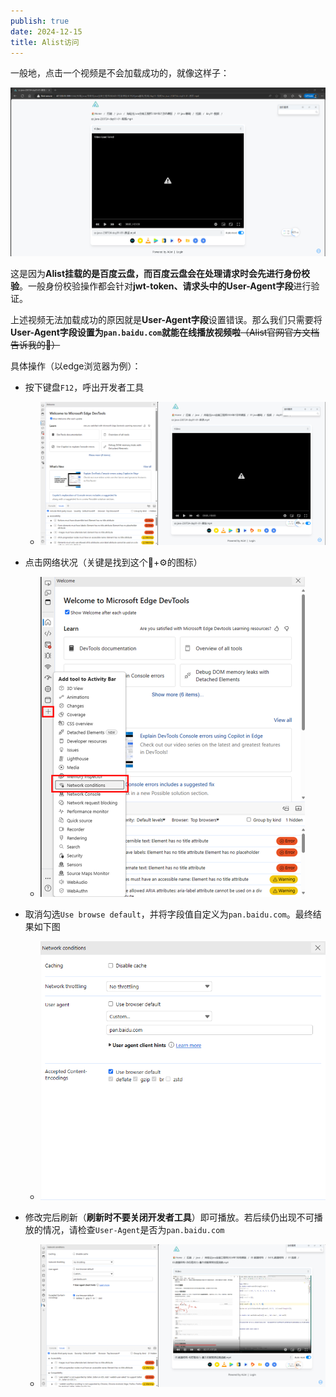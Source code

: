 ```yaml
---
publish: true
date: 2024-12-15
title: Alist访问
---
```




一般地，点击一个视频是不会加载成功的，就像这样子：

<img src="https://raw.githubusercontent.com/lyydsheep/pic/main/202410191901690.png" alt="image-20241019190139605" style="zoom:50%;" />

这是因为**Alist挂载的是百度云盘，而百度云盘会在处理请求时会先进行身份校验**。一般身份校验操作都会针对**jwt-token、请求头中的User-Agent字段**进行验证。

上述视频无法加载成功的原因就是**User-Agent字段**设置错误。那么我们只需要将**User-Agent字段设置为`pan.baidu.com`就能在线播放视频啦**~~（Alist官网官方文档告诉我的🤪）~~

具体操作（以edge浏览器为例）：

- 按下键盘`F12`，呼出开发者工具
  - <img src="https://raw.githubusercontent.com/lyydsheep/pic/main/202410191910833.png" alt="image-20241019191014765" style="zoom:50%;" />

- 点击网络状况（关键是找到这个🛜+⚙️的图标）
  - <img src="https://raw.githubusercontent.com/lyydsheep/pic/main/202410191913926.png" style="zoom:50%;" />

- 取消勾选`Use browse default`，并将字段值自定义为`pan.baidu.com`。最终结果如下图
  - <img src="https://raw.githubusercontent.com/lyydsheep/pic/main/202410191916203.png" alt="image-20241019191634164" style="zoom: 67%;" />

- 修改完后刷新（**刷新时不要关闭开发者工具**）即可播放。若后续仍出现不可播放的情况，请检查`User-Agent`是否为`pan.baidu.com`
  - <img src="https://raw.githubusercontent.com/lyydsheep/pic/main/202410191920677.png" alt="image-20241019192045600" style="zoom:50%;" />

